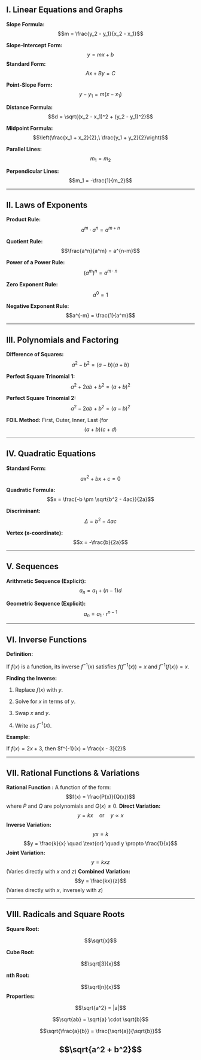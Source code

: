 ## I. Linear Equations and Graphs

**Slope Formula:**
$$m = \frac{y_2 - y_1}{x_2 - x_1}$$

**Slope-Intercept Form:**
$$y = mx + b$$
**Standard Form:**
$$Ax + By = C$$

**Point-Slope Form:**
$$y - y_1 = m(x - x_1)$$

**Distance Formula:**
$$d = \sqrt{(x_2 - x_1)^2 + (y_2 - y_1)^2}$$

**Midpoint Formula:**
$$\left(\frac{x_1 + x_2}{2},\ \frac{y_1 + y_2}{2}\right)$$

**Parallel Lines:**
$$m_1 = m_2$$

**Perpendicular Lines:**
$$m_1 = -\frac{1}{m_2}$$

---

## II. Laws of Exponents

**Product Rule:**
$$a^m \cdot a^n = a^{m+n}$$

**Quotient Rule:**
$$\frac{a^n}{a^m} = a^{n-m}$$

**Power of a Power Rule:**
$$(a^m)^n = a^{m \cdot n}$$

**Zero Exponent Rule:**
$$a^0 = 1$$

**Negative Exponent Rule:**
$$a^{-m} = \frac{1}{a^m}$$

---

## III. Polynomials and Factoring

**Difference of Squares:**
$$a^2 - b^2 = (a-b)(a+b)$$

**Perfect Square Trinomial 1:**
$$a^2 + 2ab + b^2 = (a+b)^2$$

**Perfect Square Trinomial 2:**
$$a^2 - 2ab + b^2 = (a-b)^2$$

**FOIL Method:**
First, Outer, Inner, Last (for $$ (a+b)(c+d) $$

---

## IV. Quadratic Equations

**Standard Form:**
$$ax^2 + bx + c = 0$$

**Quadratic Formula:**
$$x = \frac{-b \pm \sqrt{b^2 - 4ac}}{2a}$$

**Discriminant:**
$$\Delta = b^2 - 4ac$$

**Vertex (x-coordinate):**
$$x = -\frac{b}{2a}$$

---

## V. Sequences

**Arithmetic Sequence (Explicit):**
$$a_n = a_1 + (n-1)d$$

**Geometric Sequence (Explicit):**
$$a_n = a_1 \cdot r^{n-1}$$


---

## VI. Inverse Functions

**Definition:**

If $f(x)$ is a function, its inverse $f^{-1}(x)$ satisfies $f(f^{-1}(x)) = x$ and $f^{-1}(f(x)) = x$.

  
**Finding the Inverse:**

1. Replace $f(x)$ with $y$.

2. Solve for $x$ in terms of $y$.

3. Swap $x$ and $y$.

4. Write as $f^{-1}(x)$.


**Example:**

If $f(x) = 2x + 3$, then $f^{-1}(x) = \frac{x - 3}{2}$

  

---
## VII. Rational Functions & Variations

**Rational Function :** A function of the form: $$f(x) = \frac{P(x)}{Q(x)}$$ where $P$ and $Q$ are polynomials and $Q(x) \neq 0$. 
**Direct Variation:** $$y = kx \quad \text{or} \quad y \propto x$$ **Inverse Variation:**  $$ yx = k $$
$$y = \frac{k}{x} \quad \text{or} \quad y \propto \frac{1}{x}$$ **Joint Variation:** $$y = kxz$$ (Varies directly with $x$ and $z$) **Combined Variation:** $$y = \frac{kx}{z}$$ (Varies directly with $x$, inversely with $z$)

---
## VIII. Radicals and Square Roots

**Square Root:**

$$\sqrt{x}$$

**Cube Root:**

$$\sqrt[3]{x}$$

**nth Root:**

$$\sqrt[n]{x}$$
**Properties:**

$$\sqrt{a^2} = |a|$$

$$\sqrt{ab} = \sqrt{a} \cdot \sqrt{b}$$

$$\sqrt{\frac{a}{b}} = \frac{\sqrt{a}}{\sqrt{b}}$$

$$\sqrt{a^2 + b^2}$$
---
